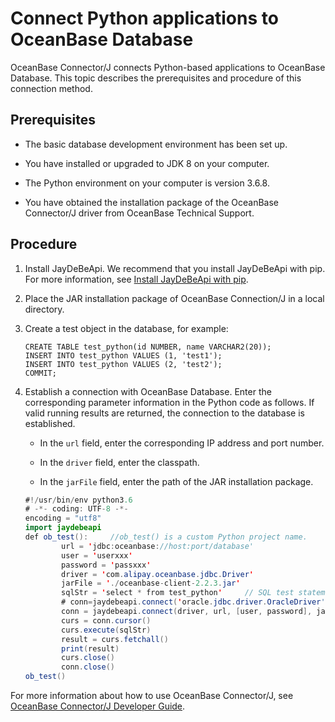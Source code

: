 Connect Python applications to OceanBase Database 
======================================================================

OceanBase Connector/J connects Python-based applications to OceanBase Database. This topic describes the prerequisites and procedure of this connection method. 

Prerequisites 
----------------------------------

* The basic database development environment has been set up.

  

* You have installed or upgraded to JDK 8 on your computer.

  

* The Python environment on your computer is version 3.6.8.

  

* You have obtained the installation package of the OceanBase Connector/J driver from OceanBase Technical Support.

  




Procedure 
------------------------------

1. Install JayDeBeApi. We recommend that you install JayDeBeApi with pip. For more information, see [Install JayDeBeApi with pip](https://pypi.org/project/JayDeBeApi/).

   

2. Place the JAR installation package of OceanBase Connection/J in a local directory.

   

3. Create a test object in the database, for example:

   ```unknow
   CREATE TABLE test_python(id NUMBER, name VARCHAR2(20));
   INSERT INTO test_python VALUES (1, 'test1');
   INSERT INTO test_python VALUES (2, 'test2');
   COMMIT;
   ```

   

4. Establish a connection with OceanBase Database. Enter the corresponding parameter information in the Python code as follows. If valid running results are returned, the connection to the database is established. 

   * In the `url` field, enter the corresponding IP address and port number.

     
   
   * In the `driver` field, enter the classpath.

     
   
   * In the `jarFile` field, enter the path of the JAR installation package.

     
   

   

   ```java
   #!/usr/bin/env python3.6
   # -*- coding: UTF-8 -*-
   encoding = "utf8"
   import jaydebeapi
   def ob_test():     //ob_test() is a custom Python project name. 
           url = 'jdbc:oceanbase://host:port/database'
           user = 'userxxx'
           password = 'passxxx'
           driver = 'com.alipay.oceanbase.jdbc.Driver'
           jarFile = './oceanbase-client-2.2.3.jar'
           sqlStr = 'select * from test_python'     // SQL test statement
           # conn=jaydebeapi.connect('oracle.jdbc.driver.OracleDriver','jdbc:oracle:thin:@127.0.0.1:1521/orcl',['hwf_model','hwf_model'],'E:/pycharm/lib/ojdbc14.jar')
           conn = jaydebeapi.connect(driver, url, [user, password], jarFile)
           curs = conn.cursor()
           curs.execute(sqlStr)
           result = curs.fetchall()
           print(result)
           curs.close()
           conn.close()
   ob_test()
   ```

   




For more information about how to use OceanBase Connector/J, see [OceanBase Connector/J Developer Guide](https://www.oceanbase.com/docs/connector-j/connector-j/V2.2.6/introduction-to-oceanbase-connector-j).
